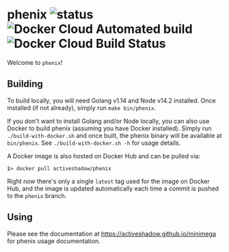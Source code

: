 # phenix ![status](https://img.shields.io/badge/status-alpha-red.svg) ![Docker Cloud Automated build](https://img.shields.io/docker/cloud/automated/activeshadow/phenix) ![Docker Cloud Build Status](https://img.shields.io/docker/cloud/build/activeshadow/phenix)

Welcome to `phenix`!

## Building

To build locally, you will need Golang v1.14 and Node v14.2 installed. Once
installed (if not already), simply run `make bin/phenix`.

If you don't want to install Golang and/or Node locally, you can also use
Docker to build phenix (assuming you have Docker installed). Simply run
`./build-with-docker.sh` and once built, the phenix binary will be available
at `bin/phenix`. See `./build-with-docker.sh -h` for usage details.

A Docker image is also hosted on Docker Hub and can be pulled via:

```
$> docker pull activeshadow/phenix
```

Right now there's only a single `latest` tag used for the image on Docker
Hub, and the image is updated automatically each time a commit is pushed to
the `phenix` branch.

## Using

Please see the documentation at https://activeshadow.github.io/minimega for
phenix usage documentation.